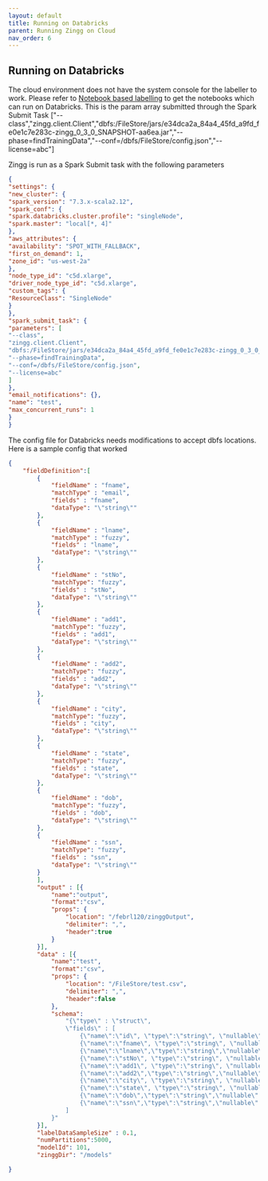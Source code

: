 ```yaml
---
layout: default
title: Running on Databricks
parent: Running Zingg on Cloud
nav_order: 6
---
```

## Running on Databricks

The cloud environment does not have the system console for the labeller to work. Please refer to 
[Notebook based labelling](https://github.com/zinggAI/zingg/issues/79) to get the notebooks which can run on Databricks. This is the param array submitted through the Spark Submit Task 
["--class","zingg.client.Client","dbfs:/FileStore/jars/e34dca2a_84a4_45fd_a9fd_fe0e1c7e283c-zingg_0_3_0_SNAPSHOT-aa6ea.jar","--phase=findTrainingData","--conf=/dbfs/FileStore/config.json","--license=abc"]

Zingg is run as a Spark Submit task with the following parameters

````json
{
"settings": {
"new_cluster": {
"spark_version": "7.3.x-scala2.12",
"spark_conf": {
"spark.databricks.cluster.profile": "singleNode",
"spark.master": "local[*, 4]"
},
"aws_attributes": {
"availability": "SPOT_WITH_FALLBACK",
"first_on_demand": 1,
"zone_id": "us-west-2a"
},
"node_type_id": "c5d.xlarge",
"driver_node_type_id": "c5d.xlarge",
"custom_tags": {
"ResourceClass": "SingleNode"
}
},
"spark_submit_task": {
"parameters": [
"--class",
"zingg.client.Client",
"dbfs:/FileStore/jars/e34dca2a_84a4_45fd_a9fd_fe0e1c7e283c-zingg_0_3_0_SNAPSHOT-aa6ea.jar",
"--phase=findTrainingData",
"--conf=/dbfs/FileStore/config.json",
"--license=abc"
]
},
"email_notifications": {},
"name": "test",
"max_concurrent_runs": 1
}
}
````

The config file for Databricks needs modifications to accept dbfs locations. Here is a sample config that worked
````json
{	
	"fieldDefinition":[
		{
			"fieldName" : "fname",
			"matchType" : "email",
			"fields" : "fname",
			"dataType": "\"string\"" 
		},
		{
			"fieldName" : "lname",
			"matchType" : "fuzzy",
			"fields" : "lname",
			"dataType": "\"string\"" 
		},
		{
			"fieldName" : "stNo",
			"matchType": "fuzzy",
			"fields" : "stNo",
			"dataType": "\"string\"" 
		},
		{
			"fieldName" : "add1",
			"matchType": "fuzzy",
			"fields" : "add1",
			"dataType": "\"string\"" 
		},
		{
			"fieldName" : "add2",
			"matchType": "fuzzy",
			"fields" : "add2",
			"dataType": "\"string\"" 
		},
		{
			"fieldName" : "city",
			"matchType": "fuzzy",
			"fields" : "city",
			"dataType": "\"string\"" 
		},
		{
			"fieldName" : "state",
			"matchType": "fuzzy",
			"fields" : "state",
			"dataType": "\"string\"" 
		},
		{
			"fieldName" : "dob",
			"matchType": "fuzzy",
			"fields" : "dob",
			"dataType": "\"string\"" 
		},
		{
			"fieldName" : "ssn",
			"matchType": "fuzzy",
			"fields" : "ssn",
			"dataType": "\"string\"" 
		}
		],
		"output" : [{
			"name":"output", 
			"format":"csv", 
			"props": {
				"location": "/febrl120/zinggOutput",
				"delimiter": ",",
				"header":true
			}
		}],
		"data" : [{
			"name":"test", 
			"format":"csv", 
			"props": {
				"location": "/FileStore/test.csv",
				"delimiter": ",",
				"header":false					
			},
			"schema": 
				"{\"type\" : \"struct\",
				\"fields\" : [ 
					{\"name\":\"id\", \"type\":\"string\", \"nullable\":false}, 
					{\"name\":\"fname\", \"type\":\"string\", \"nullable\":true},
					{\"name\":\"lname\",\"type\":\"string\",\"nullable\":true} ,
					{\"name\":\"stNo\", \"type\":\"string\", \"nullable\":true}, 
					{\"name\":\"add1\", \"type\":\"string\", \"nullable\":true},
					{\"name\":\"add2\",\"type\":\"string\",\"nullable\":true} ,
					{\"name\":\"city\", \"type\":\"string\", \"nullable\":true}, 
					{\"name\":\"state\", \"type\":\"string\", \"nullable\":true},
					{\"name\":\"dob\",\"type\":\"string\",\"nullable\":true} ,
					{\"name\":\"ssn\",\"type\":\"string\",\"nullable\":true}
				]
			}"
		}],
		"labelDataSampleSize" : 0.1,
		"numPartitions":5000,
		"modelId": 101,
		"zinggDir": "/models"

}
````


